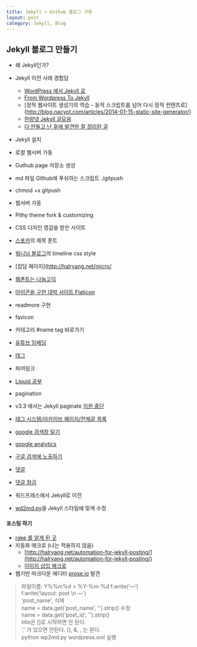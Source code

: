 ```yaml
---
title: Jekyll + Github 블로그 구축
layout: post
category: Jekyll, Blog
---
```


## Jekyll 블로그 만들기

- 왜 Jekyll인가?
- Jekyll 이전 사례 경험담
  - [WordPress 에서 Jekyll 로](http://blog.suminb.com/post/goodbye-wordpress-hello-jekyll/)
  - [From Wordpress To Jekyll](http://halryang.net/From-Wordpress-To-Jekyll)
  - [정적 웹사이트 생성기의 역습 - 동적 스크립트를 넘어 다시 정적 컨텐츠로] (http://blog.nacyot.com/articles/2014-01-15-static-site-generator/)
  - [한량넷 Jekyll 글모음](http://halryang.net/search/?tags=jekyll)
  - [다 만들고 난 후에 발견한 잘 정리된 글](http://lawfully.kr/smart/jekyll.html)

- Jekyll 설치
- 로컬 웹서버 가동
- Guthub page 저장소 생성
- md 파일 Github에 푸쉬하는 스크립트 ./gitpush
 - chmod +x gitpush
- 웹서버 가동
- Pithy theme fork & customizing
- CSS 디자인 영감을 받은 사이트
 - [스포카](https://spoqa.github.io/index.html)의 제목 폰트
 - [워니님 블로그](https://heelog.github.io/development/)의 timeline css style
 - [잡담 페이지](http://halryang.net/micro/
- [웹폰트는 나눔고딕](http://narie.tistory.com/107)
- [아이콘을 구한 대박 사이트 Flaticon](http://www.flaticon.com/search?word=github)
- readmore 구현
- favicon
- 카테고리 #name tag 바로가기
- [유튜브 임베딩](http://halryang.net/embed-youtube-responsively/)
- [태그](https://nolboo.kim/blog/2014/01/09/upgrade-jekyll-github-blog/)
- 파머링크
- [Liquid 공부](https://github.com/Shopify/liquid/wiki/Liquid-for-Designers)
- pagination
 - v3.3 에서는 Jekyll paginate [지원 중단](https://github.com/jekyll/jekyll/issues/4124)
- [태그 시스템/아카이브 페이지/전체글 목록](http://halryang.net/tag-and-archive/)
- [google 검색창 달기](https://cse.google.com/cse/all)
- [google analytics](http://loustler.io/2016/09/26/github_pages_blog_google_analytics/)
- [구글 검색에 노출하기](http://cinos81.bitbucket.org/blog/_site/jekyll/2016/01/23/addRobotTxt.html)
- [댓글](https://github.com/appkr/blog/blob/master/_posts/2016-02-13-%EB%B8%94%EB%A1%9C%EA%B7%B8-%ED%94%8C%EB%9E%AB%ED%8F%BC-%EC%9D%B4%EC%A0%84-5-disqus-facebook.md)
- [댓글 잠금](http://halryang.net/Disable-comments/)
- 워드프레스에서 Jekyll로 이전
- [wd2md.py](https://github.com/dreikanter/wp2md)을 Jekyll 스타일에 맞게 수정

#### 포스팅 하기
- [rake 를 알게 된 곳](http://boxersb.github.io/etc/2013/04/03/jekyll-introduction/)
- 자동화 매크로 (나는 적용하지 않음)
  - [http://halryang.net/automation-for-jekyll-posting/](http://halryang.net/automation-for-jekyll-posting/)
  - [이미지 삽입 매크로](http://halryang.net/Insert-Image-easily-to-Jekyll-blog/)
- 웹기반 마크다운 에디터 [prose.io]() 발견

> 파일이름: Y%%m%d > %Y-%m-%d
> f.write(‘—‘)  
> f.write(‘layout: post \n —‘)  
> 'post_name', 삭제  
> name = data.get('post_name', '').strip() 수정  
> name = data.get('post_id', '').strip()  
> title은 []로 시작하면 안 된다.  
> ‘,' 가 있으면 안된다. (), &, , 는 된다.   
> python wp2md.py wordpress.xml 실행  
